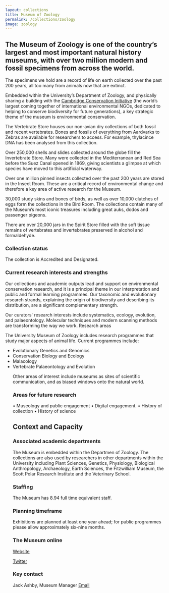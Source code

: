 ```yaml
---
layout: collections
title: Museum of Zoology
permalink: /collections/zoology
image: zoology
---
```

<h2>The Museum of Zoology is one of the country’s largest and most important natural history museums, with over two million modern and fossil specimens from across the world.</h2> 
The specimens we hold are a record of life on earth collected over the past 200 years, all too many from animals now that are extinct.
<p>
Embedded within the University’s Department of Zoology, and physically sharing a building with the <a href="http://www.cambridgeconservation.org/">Cambridge Conservation Initiative</a> (the world’s largest coming together of international environmental NGOs, dedicated to helping to conserve biodiversity for future generations), a key strategic theme of the museum is environmental conservation. 

The Vertebrate Store houses our non-avian dry collections of both fossil and recent vertebrates. Bones and fossils of everything from Aardvarks to Zebras are available for researchers to access. For example, thylacince DNA has been analysed from this collection.

Over 250,000 shells and slides collected around the globe fill the Invertebrate Store. Many were collected in the Mediterranean and Red Sea before the Suez Canal opened in 1869, giving scientists a glimpse at which species have moved to this artificial waterway. 

Over one million pinned insects collected over the past 200 years are stored in the Insect Room. These are a critical record of environmental change and therefore a key area of active research for the Museum. 

30,000 study skins and bones of birds, as well as over 10,000 clutches of eggs form the collections in the Bird Room. The collections contain many of the Museum’s most iconic treasures including great auks, dodos and passenger pigeons.

There are over 20,000 jars in the Spirit Store filled with the soft tissue remains of vertebrates and invertebrates preserved in alcohol and formaldehyde.

<h3>Collection status</h3>
The collection is Accredited and Designated.

<h3>Current research interests and strengths</h3>
Our collections and academic outputs lead and support on environmental conservation research, and it is a principal theme in our interpretation and public and formal learning programmes. Our taxonomic and evolutionary research strands, explaining the origin of biodiversity and describing its distribution, are a significant complementary strength.

Our curators' research interests include systematics, ecology, evolution, and palaeontology. Molecular techniques and modern scanning methods are transforming the way we work.
Research areas

The University Museum of Zoology includes research programmes that study major aspects of animal life. Current programmes include:
<p><ul>
 <li>Evolutionary Genetics and Genomics</li>
 <li>Conservation Biology and Ecology</li>
 <li>Malacology</li>
 <li>Vertebrate Palaeontology and Evolution</li>
 
Other areas of interest include museums as sites of scientific communication, and as biased windows onto the natural world.

<h3>Areas for future research</h3>

•	Museology and public engagement
•	Digital engagement.
•	History of collection
•	History of science

<h2>Context and Capacity</h2>

<h3>Associated academic departments</h3>
The Museum is embedded within the Departmen of Zoology. The collections are also used by researchers in other departments within the University including Plant Sciences, Genetics, Physiology, Biological Anthropology, Archaeology, Earth Sciences, the Fitzwilliam Museum, the Scott Polar Research Institute and the Veterinary School.

<h3>Staffing</h3>
The Museum has 8.94 full time equivalent staff.

<h3>Planning timeframe</h3>
Exhibitions are planned at least one year ahead; for public programmes please allow approximately six-nine months. 

<h3>The Museum online</h3>

<a href="http://www.museum.zoo.cam.ac.uk/collections-research/research">Website</a>
<p>
<a href="http://twitter.com/zoologymuseum">Twitter</a>

<h3>Key contact</h3>
Jack Ashby, Museum Manager
<a href="mailto:jda26@cam.ac.uk">Email</a>
